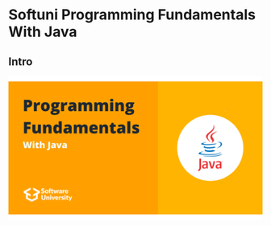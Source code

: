# Softuni Programming Fundamentals With Java

## Intro
![programming-fundamentals-softuni](programming-fundamentals-softuni.png)
